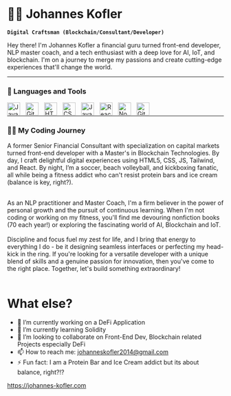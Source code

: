 # 🏄‍♂️ Johannes Kofler

**`Digital Craftsman (Blockchain/Consultant/Developer)`**

Hey there! I'm Johannes Kofler
a financial guru turned front-end developer, NLP master coach, and a tech enthusiast with a deep love for AI, IoT, and blockchain. I'm on a journey to merge my passions and create cutting-edge experiences that'll change the world.

---

### 🧰 Languages and Tools

<img align="left" alt="Java" width="30px" style="padding-right:10px;" src="https://cdn.jsdelivr.net/gh/devicons/devicon/icons/java/java-original.svg"/>
<img align="left" alt="Git" width="30px" style="padding-right:10px;" src="https://cdn.jsdelivr.net/gh/devicons/devicon/icons/git/git-original.svg" />
<img align="left" alt="HTML" width="30px" style="padding-right:10px;" src="https://cdn.jsdelivr.net/gh/devicons/devicon/icons/html5/html5-plain.svg" />
<img align="left" alt="CSS" width="30px" style="padding-right:10px;" src="https://cdn.jsdelivr.net/gh/devicons/devicon/icons/css3/css3-plain.svg" />
<img align="left" alt="JavaScript" width="30px" style="padding-right:10px;" src="https://cdn.jsdelivr.net/gh/devicons/devicon/icons/javascript/javascript-plain.svg" />
<img align="left" alt="React" width="30px" style="padding-right:10px;" src="https://cdn.jsdelivr.net/gh/devicons/devicon/icons/react/react-original.svg" />
<img align="left" alt="NodeJS" width="30px" style="padding-right:10px;" src="https://cdn.jsdelivr.net/gh/devicons/devicon/icons/nodejs/nodejs-original.svg" />
<img align="left" alt="GitHub" width="30px" style="padding-right:10px;" src="https://cdn.jsdelivr.net/gh/devicons/devicon/icons/github/github-original.svg" />
<br />

---
###
<summary><h3>👨‍💻 My Coding Journey</h3></summary>
A former Senior Financial Consultant with specialization on capital markets turned front-end developer with a Master's in Blockchain Technologies. By day, I craft delightful digital experiences using HTML5, CSS, JS, Tailwind, and React. By night, I’m a soccer, beach volleyball, and kickboxing fanatic, all while being a fitness addict who can't resist protein bars and ice cream (balance is key, right?).
<br><br>

As an NLP practitioner and Master Coach, I'm a firm believer in the power of personal growth and the pursuit of continuous learning. When I'm not coding or working on my fitness, you'll find me devouring nonfiction books (70 each year!) or exploring the fascinating world of AI, Blockchain and IoT.
<br><br>
Discipline and focus fuel my zest for life, and I bring that energy to everything I do - be it designing seamless interfaces or perfecting my head-kick in the ring. If you're looking for a versatile developer with a unique blend of skills and a genuine passion for innovation, then you've come to the right place. Together, let's build something extraordinary!
<br><br>
# What else?
- 🔭 I’m currently working on a DeFi Application
- 🌱 I’m currently learning Solidity
- 👯 I’m looking to collaborate on Front-End Dev, Blockchain related Projects especially DeFi
- 📫 How to reach me: johanneskofler2014@gmail.com
- ⚡ Fun fact: I am a Protein Bar and Ice Cream addict but its about balance, right?!?

https://johannes-kofler.com
